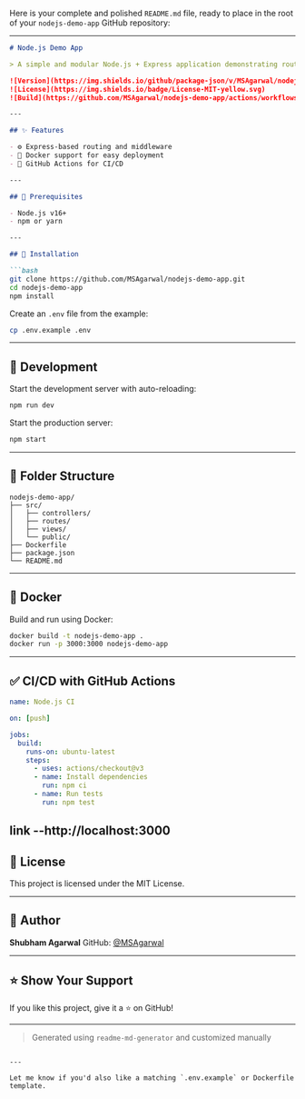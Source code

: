 Here is your complete and polished `README.md` file, ready to place in the root of your `nodejs-demo-app` GitHub repository:

---

````markdown
# Node.js Demo App

> A simple and modular Node.js + Express application demonstrating routing, templating, static assets, and optional integrations like MongoDB, Azure AD login, and weather APIs.

![Version](https://img.shields.io/github/package-json/v/MSAgarwal/nodejs-demo-app?style=flat-square)
![License](https://img.shields.io/badge/License-MIT-yellow.svg)
![Build](https://github.com/MSAgarwal/nodejs-demo-app/actions/workflows/ci.yml/badge.svg)

---

## ✨ Features

- ⚙️ Express-based routing and middleware
- 🐳 Docker support for easy deployment
- 🚀 GitHub Actions for CI/CD

---

## 🧰 Prerequisites

- Node.js v16+
- npm or yarn

---

## 🚀 Installation

```bash
git clone https://github.com/MSAgarwal/nodejs-demo-app.git
cd nodejs-demo-app
npm install
````

Create an `.env` file from the example:

```bash
cp .env.example .env
```

---

## 🧪 Development

Start the development server with auto-reloading:

```bash
npm run dev
```

Start the production server:

```bash
npm start
```

---

## 📂 Folder Structure

```
nodejs-demo-app/
├── src/
│   ├── controllers/
│   ├── routes/
│   ├── views/
│   └── public/
├── Dockerfile
├── package.json
└── README.md
```

---

## 🐳 Docker

Build and run using Docker:

```bash
docker build -t nodejs-demo-app .
docker run -p 3000:3000 nodejs-demo-app
```

---

## ✅ CI/CD with GitHub Actions

```yaml
name: Node.js CI

on: [push]

jobs:
  build:
    runs-on: ubuntu-latest
    steps:
      - uses: actions/checkout@v3
      - name: Install dependencies
        run: npm ci
      - name: Run tests
        run: npm test
```
link --http://localhost:3000
---

## 📝 License

This project is licensed under the MIT License.

---

## 👤 Author

**Shubham Agarwal**
GitHub: [@MSAgarwal](https://github.com/MSAgarwal)

---

## ⭐️ Show Your Support

If you like this project, give it a ⭐️ on GitHub!

---

> Generated using `readme-md-generator` and customized manually

```

---

Let me know if you'd also like a matching `.env.example` or Dockerfile template.
```
